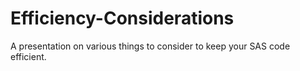 # Efficiency-Considerations
A presentation on various things to consider to keep your SAS code efficient.
